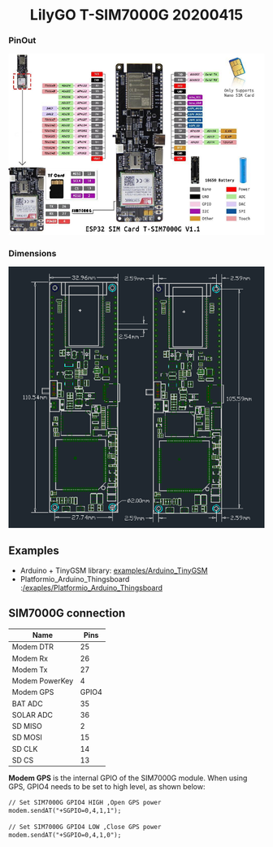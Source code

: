 <h1 align = "center">LilyGO T-SIM7000G 20200415</h1>


### PinOut

![](./pins.jpg)

### Dimensions
![](./dimensions.png)


## Examples
- Arduino + TinyGSM library: [examples/Arduino_TinyGSM](../../examples/Arduino_TinyGSM/)
- Platformio_Arduino_Thingsboard :[/exaples/Platformio_Arduino_Thingsboard](../../examples/Platformio_Arduino_Thingsboard)


## SIM7000G connection
| Name           | Pins  |
| -------------- | ----- |
| Modem DTR      | 25    |
| Modem Rx       | 26    |
| Modem Tx       | 27    |
| Modem PowerKey | 4     |
| Modem GPS      | GPIO4 |
| BAT ADC        | 35    |
| SOLAR ADC      | 36    |
| SD MISO        | 2     |
| SD MOSI        | 15    |
| SD CLK         | 14    |
| SD CS          | 13    |

**Modem GPS** is the internal GPIO of the SIM7000G module. When using GPS, GPIO4 needs to be set to high level, as shown below:

```
// Set SIM7000G GPIO4 HIGH ,Open GPS power
modem.sendAT("+SGPIO=0,4,1,1");

// Set SIM7000G GPIO4 LOW ,Close GPS power
modem.sendAT("+SGPIO=0,4,1,0");
```


